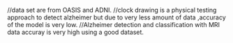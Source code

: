 //data set are from OASIS and ADNI.
//clock drawing is a physical testing approach to detect alzheimer but due to very less amount of data ,accuracy of the model is very low.
//Alzheimer detection and classification with MRI data accuray is very high using a good dataset.
